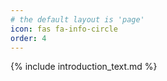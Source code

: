 ```yaml
---
# the default layout is 'page'
icon: fas fa-info-circle
order: 4
---
```


{% include introduction_text.md %}
